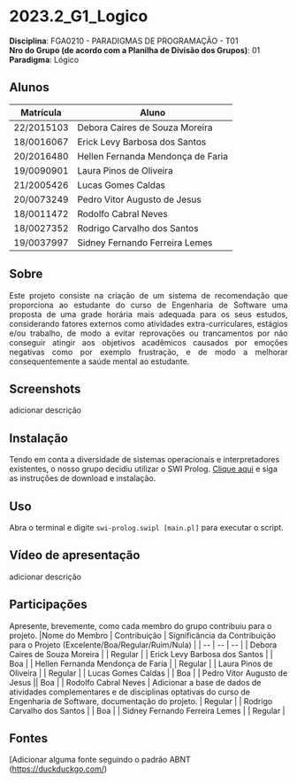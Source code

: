 # 2023.2_G1_Logico

**Disciplina**: FGA0210 - PARADIGMAS DE PROGRAMAÇÃO - T01 <br>
**Nro do Grupo (de acordo com a Planilha de Divisão dos Grupos)**: 01<br>
**Paradigma**: Lógico<br>

## Alunos
|Matrícula | Aluno |
| -- | -- |
| 22/2015103  |  Debora Caires de Souza Moreira |
| 18/0016067  |  Erick Levy Barbosa dos Santos |
| 20/2016480  |  Hellen Fernanda Mendonça de Faria |
| 19/0090901  |  Laura Pinos de Oliveira |
| 21/2005426  |  Lucas Gomes Caldas |
| 20/0073249  |  Pedro Vitor Augusto de Jesus |
| 18/0011472  |  Rodolfo Cabral Neves |
| 18/0027352  |  Rodrigo Carvalho dos Santos |
| 19/0037997  |  Sidney Fernando Ferreira Lemes |


## Sobre 
<p align='justify'>
Este projeto consiste na criação de um sistema de recomendação que proporciona ao estudante do curso de Engenharia de Software uma proposta de uma grade horária mais adequada para os seus estudos, considerando fatores externos como atividades extra-curriculares, estágios e/ou trabalho, de modo a evitar reprovações ou trancamentos por não conseguir atingir aos objetivos acadêmicos causados por emoções negativas como  por exemplo frustração, e de modo a melhorar consequentemente a saúde mental ao estudante.</p> 


## Screenshots
adicionar descrição

## Instalação 

Tendo em conta a diversidade de sistemas operacionais e interpretadores existentes, o nosso grupo decidiu utilizar o SWI Prolog. [Clique aqui](https://www.swi-prolog.org/download/stable) e siga as instruções de download e instalação.

## Uso 
Abra o terminal e digite ```swi-prolog.swipl [main.pl]``` para executar o script.


## Vídeo de apresentação
adicionar descrição


## Participações
Apresente, brevemente, como cada membro do grupo contribuiu para o projeto.
|Nome do Membro | Contribuição | Significância da Contribuição para o Projeto (Excelente/Boa/Regular/Ruim/Nula) |
| -- | -- | -- |
| Debora Caires de Souza Moreira    |  | Regular |
| Erick Levy Barbosa dos Santos     | | Boa |
| Hellen Fernanda Mendonça de Faria |  | Regular |
| Laura Pinos de Oliveira           |  | Regular |
| Lucas Gomes Caldas                 |  | Boa |
| Pedro Vitor Augusto de Jesus      || Boa |
| Rodolfo Cabral Neves              | Adicionar a base de dados de atividades complementares e de disciplinas optativas do curso de Engenharia de Software, documentação do projeto.  | Regular |
| Rodrigo Carvalho dos Santos       | | Boa |
| Sidney Fernando Ferreira Lemes    |  | Regular |

## Fontes
[Adicionar alguma fonte seguindo o padrão ABNT (https://duckduckgo.com/)

